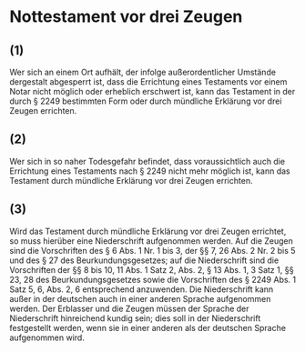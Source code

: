 # Nottestament vor drei Zeugen



## (1)

 Wer sich an einem Ort aufhält, der infolge außerordentlicher Umstände dergestalt abgesperrt ist, dass die Errichtung eines Testaments vor einem Notar nicht möglich oder erheblich erschwert ist, kann das Testament in der durch § 2249 bestimmten Form oder durch mündliche Erklärung vor drei Zeugen errichten.

## (2)

 Wer sich in so naher Todesgefahr befindet, dass voraussichtlich auch die Errichtung eines Testaments nach § 2249 nicht mehr möglich ist, kann das Testament durch mündliche Erklärung vor drei Zeugen errichten.

## (3)

 Wird das Testament durch mündliche Erklärung vor drei Zeugen errichtet, so muss hierüber eine Niederschrift aufgenommen werden. Auf die Zeugen sind die Vorschriften des § 6 Abs. 1 Nr. 1 bis 3, der §§ 7, 26 Abs. 2 Nr. 2 bis 5 und des § 27 des Beurkundungsgesetzes; auf die Niederschrift sind die Vorschriften der §§ 8 bis 10, 11 Abs. 1 Satz 2, Abs. 2, § 13 Abs. 1, 3 Satz 1, §§ 23, 28 des Beurkundungsgesetzes sowie die Vorschriften des § 2249 Abs. 1 Satz 5, 6, Abs. 2, 6 entsprechend anzuwenden. Die Niederschrift kann außer in der deutschen auch in einer anderen Sprache aufgenommen werden. Der Erblasser und die Zeugen müssen der Sprache der Niederschrift hinreichend kundig sein; dies soll in der Niederschrift festgestellt werden, wenn sie in einer anderen als der deutschen Sprache aufgenommen wird. 

